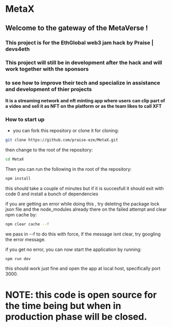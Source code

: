 # **MetaX**

## Welcome to the gateway of the MetaVerse !

### This project is for the EthGlobal web3 jam hack by Praise | devs4eth

### This project will still be in development after the hack and will work together with the sponsors

### to see how to improve their tech and specialize in assistance and development of thier projects

**It is a streaming network and nft minting app where users**
**can clip part of a video and sell it as NFT on the platform**
**or as the team likes to call XFT**

### How to start up

- you can fork this repository or clone it
  for cloning:

```sh
git clone https://github.com/praise-eze/MetaX.git
```

then change to the root of the repository:

```sh
cd MetaX
```

Then you can run the following in the root of the repository:

```sh
npm install
```

this should take a couple of minutes but if it is succesfull it should
exit with code 0 and install a bunch of dependencies

if you are getting an error while doing this , try deleting the package lock json file and the node_modules already there on the failed attempt and clear npm cache by:

```sh
npm clear cache --f
```

we pass in --f to do this with force, if the message isnt clear, try googling the error message.

if you get no error, you can now start the application by running:

```sh
npm run dev
```

this should work just fine and open the app at local host, specifically port 3000.

# NOTE: this code is open source for the time being but when in production phase will be closed.
